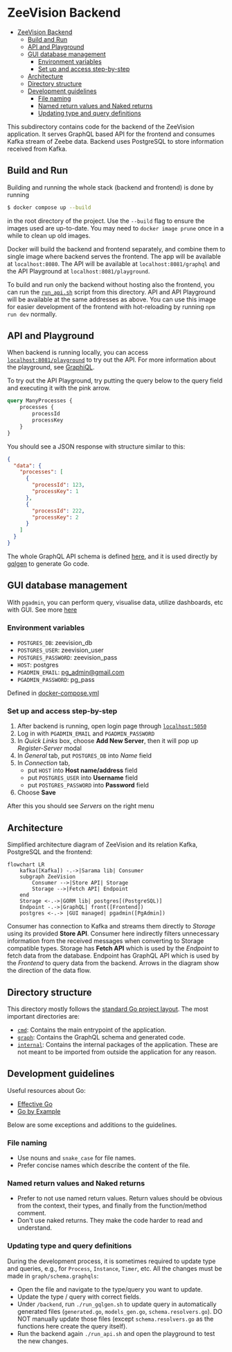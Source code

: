 # ZeeVision Backend

- [ZeeVision Backend](#zeevision-backend)
  - [Build and Run](#build-and-run)
  - [API and Playground](#api-and-playground)
  - [GUI database management](#gui-database-management)
    - [Environment variables](#environment-variables)
    - [Set up and access step-by-step](#set-up-and-access-step-by-step)
  - [Architecture](#architecture)
  - [Directory structure](#directory-structure)
  - [Development guidelines](#development-guidelines)
    - [File naming](#file-naming)
    - [Named return values and Naked returns](#named-return-values-and-naked-returns)
    - [Updating type and query definitions](#updating-type-and-query-definitions)

This subdirectory contains code for the backend of the ZeeVision application. It serves GraphQL based API for the frontend and consumes Kafka stream of Zeebe data. Backend uses PostgreSQL to store information
received from Kafka.

## Build and Run

Building and running the whole stack (backend and frontend) is done by running

```bash
$ docker compose up --build
```

in the root directory of the project. Use the `--build` flag to ensure the images used are up-to-date. You may need to `docker image prune` once in a while to clean up old images.

Docker will build the backend and frontend separately, and combine them to single image where backend serves the frontend. The app will be available at `localhost:8080`. The API will be available at `localhost:8081/graphql` and the API Playground at `localhost:8081/playground`.

To build and run only the backend without hosting also the frontend, you can run the [`run_api.sh`](run_api.sh) script from this directory. API and API Playground will be available at the same addresses as above. You can use this image for easier development of the frontend with hot-reloading by running `npm run dev` normally.

## API and Playground

When backend is running locally, you can access [`localhost:8081/playground`](http://localhost:8081/playground) to try out the API. For more information about the playground, see [GraphiQL](https://github.com/graphql/graphiql/tree/main/packages/graphiql).

To try out the API Playground, try putting the query below to the query field and executing it with the pink arrow.

```graphql
query ManyProcesses {
    processes {
        processId
        processKey
    }
}
```

You should see a JSON response with structure similar to this:

```json
{
  "data": {
    "processes": [
      {
        "processId": 123,
        "processKey": 1
      },
      {
        "processId": 222,
        "processKey": 2
      }
    ]
  }
}
```

The whole GraphQL API schema is defined [here](../backend/graph/schema.graphqls), and it is used directly by [gqlgen](https://gqlgen.com/) to generate Go code.

## GUI database management

With `pgadmin`, you can perform query, visualise data, utilize dashboards, etc with GUI. See more [here](https://www.pgadmin.org/docs/pgadmin4/7.8/index.html)

### Environment variables

- `POSTGRES_DB`: zeevision_db
- `POSTGRES_USER`: zeevision_user
- `POSTGRES_PASSWORD`: zeevision_pass
- `HOST`: postgres
- `PGADMIN_EMAIL`: pg_admin@gmail.com
- `PGADMIN_PASSWORD`: pg_pass

Defined in [docker-compose.yml](../docker-compose.yml)

### Set up and access step-by-step
1.  After backend is running, open login page through [`localhost:5050`](http://localhost:5050)
2. Log in with `PGADMIN_EMAIL` and `PGADMIN_PASSWORD`
3. In *Quick Links* box, choose **Add New Server**, then it will pop up *Register-Server* modal 
4. In *General* tab, put `POSTGRES_DB` into *Name* field
5. In *Connection* tab, 
   - put `HOST` into **Host name/address** field
   - put `POSTGRES_USER` into **Username** field
   - put `POSTGRES_PASSWORD` into **Password** field
6. Choose **Save**

After this you should see *Servers* on the right menu

## Architecture

Simplified architecture diagram of ZeeVision and its relation Kafka, PostgreSQL and the frontend:

```mermaid
flowchart LR
    kafka([Kafka]) -.->|Sarama lib| Consumer
    subgraph ZeeVision
        Consumer -->|Store API| Storage
        Storage -->|Fetch API| Endpoint
    end
    Storage <-.->|GORM lib| postgres[(PostgreSQL)]
    Endpoint -.->|GraphQL| front([Frontend])
    postgres <-.-> |GUI managed| pgadmin([PgAdmin])
```

Consumer has connection to Kafka and streams them directly to _Storage_ using its provided **Store API**. Consumer here indirectly filters unnecessary information from the received messages when converting to Storage compatible types. Storage has **Fetch API** which is used by the _Endpoint_ to fetch data from the database. Endpoint has GraphQL API which is used by the _Frontend_ to query data from the backend. Arrows in the diagram show the direction of the data flow.

## Directory structure

This directory mostly follows the [standard Go project layout](https://github.com/golang-standards/project-layout). The most important directories are:

- [`cmd`](cmd): Contains the main entrypoint of the application.
- [`graph`](graph): Contains the GraphQL schema and generated code.
- [`internal`](internal): Contains the internal packages of the application. These are not meant to be imported from outside the application for any reason.

## Development guidelines

Useful resources about Go:

- [Effective Go](https://go.dev/doc/effective_go)
- [Go by Example](https://gobyexample.com/)

Below are some exceptions and additions to the guidelines.

### File naming

- Use nouns and `snake_case` for file names.
- Prefer concise names which describe the content of the file.

### Named return values and Naked returns

- Prefer to not use named return values. Return values should be obvious from the context, their types, and finally from the function/method comment.
- Don't use naked returns. They make the code harder to read and understand.

### Updating type and query definitions
During the development process, it is sometimes required to update type and queries, e.g., for `Process`, `Instance`, `Timer`, etc. All the changes must be made in `graph/schema.graphqls`:
- Open the file and navigate to the type/query you want to update.
- Update the type / query with correct fields.
- Under `/backend`, run `./run_gqlgen.sh` to update query in automatically generated files (`generated.go`, `models_gen.go`, `schema.resolvers.go`). DO NOT manually update those files (except `schema.resolvers.go` as the functions here create the query itself).
- Run the backend again `./run_api.sh` and open the playground to test the new changes.